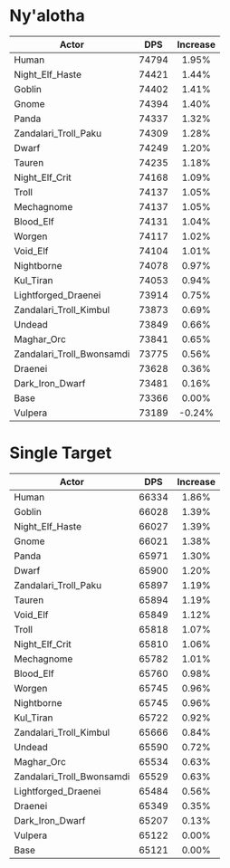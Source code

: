 # Ny'alotha
| Actor | DPS | Increase |
|---|:---:|:---:|
|Human|74794|1.95%|
|Night_Elf_Haste|74421|1.44%|
|Goblin|74402|1.41%|
|Gnome|74394|1.40%|
|Panda|74337|1.32%|
|Zandalari_Troll_Paku|74309|1.28%|
|Dwarf|74249|1.20%|
|Tauren|74235|1.18%|
|Night_Elf_Crit|74168|1.09%|
|Troll|74137|1.05%|
|Mechagnome|74137|1.05%|
|Blood_Elf|74131|1.04%|
|Worgen|74117|1.02%|
|Void_Elf|74104|1.01%|
|Nightborne|74078|0.97%|
|Kul_Tiran|74053|0.94%|
|Lightforged_Draenei|73914|0.75%|
|Zandalari_Troll_Kimbul|73873|0.69%|
|Undead|73849|0.66%|
|Maghar_Orc|73841|0.65%|
|Zandalari_Troll_Bwonsamdi|73775|0.56%|
|Draenei|73628|0.36%|
|Dark_Iron_Dwarf|73481|0.16%|
|Base|73366|0.00%|
|Vulpera|73189|-0.24%|

# Single Target
| Actor | DPS | Increase |
|---|:---:|:---:|
|Human|66334|1.86%|
|Goblin|66028|1.39%|
|Night_Elf_Haste|66027|1.39%|
|Gnome|66021|1.38%|
|Panda|65971|1.30%|
|Dwarf|65900|1.20%|
|Zandalari_Troll_Paku|65897|1.19%|
|Tauren|65894|1.19%|
|Void_Elf|65849|1.12%|
|Troll|65818|1.07%|
|Night_Elf_Crit|65810|1.06%|
|Mechagnome|65782|1.01%|
|Blood_Elf|65760|0.98%|
|Worgen|65745|0.96%|
|Nightborne|65745|0.96%|
|Kul_Tiran|65722|0.92%|
|Zandalari_Troll_Kimbul|65666|0.84%|
|Undead|65590|0.72%|
|Maghar_Orc|65534|0.63%|
|Zandalari_Troll_Bwonsamdi|65529|0.63%|
|Lightforged_Draenei|65484|0.56%|
|Draenei|65349|0.35%|
|Dark_Iron_Dwarf|65207|0.13%|
|Vulpera|65122|0.00%|
|Base|65121|0.00%|
